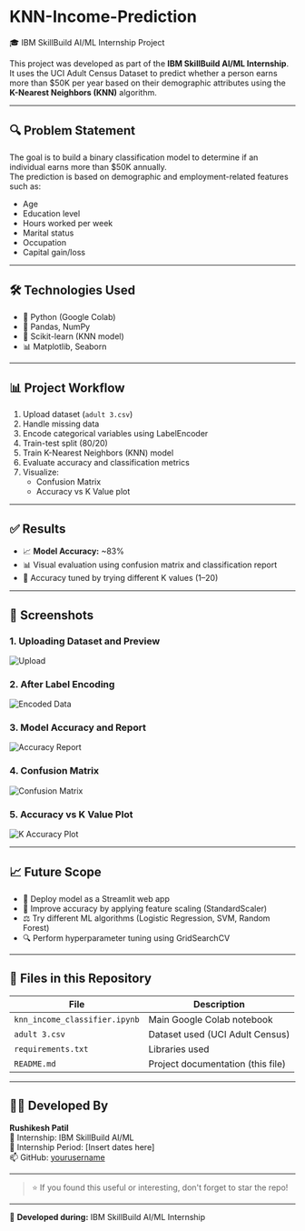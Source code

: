 # KNN-Income-Prediction
🎓 IBM SkillBuild AI/ML Internship Project

This project was developed as part of the **IBM SkillBuild AI/ML Internship**.  
It uses the UCI Adult Census Dataset to predict whether a person earns more than \$50K per year based on their demographic attributes using the **K-Nearest Neighbors (KNN)** algorithm.

---

## 🔍 Problem Statement

The goal is to build a binary classification model to determine if an individual earns more than \$50K annually.  
The prediction is based on demographic and employment-related features such as:

- Age
- Education level
- Hours worked per week
- Marital status
- Occupation
- Capital gain/loss

---

## 🛠 Technologies Used

- 🐍 Python (Google Colab)
- 🧮 Pandas, NumPy
- 🤖 Scikit-learn (KNN model)
- 📊 Matplotlib, Seaborn

---

## 📊 Project Workflow

1. Upload dataset (`adult 3.csv`)
2. Handle missing data
3. Encode categorical variables using LabelEncoder
4. Train-test split (80/20)
5. Train K-Nearest Neighbors (KNN) model
6. Evaluate accuracy and classification metrics
7. Visualize:
   - Confusion Matrix
   - Accuracy vs K Value plot

---

## ✅ Results

- 📈 **Model Accuracy:** ~83%
- 📊 Visual evaluation using confusion matrix and classification report
- 🔁 Accuracy tuned by trying different K values (1–20)

---

## 📸 Screenshots

### 1. Uploading Dataset and Preview  
![Upload](https://github.com/user-attachments/assets/d23f7b9a-0241-4990-8f0a-a29321d9a649/Screenshot%202025-07-19%20104035.png)

### 2. After Label Encoding  
![Encoded Data](https://github.com/user-attachments/assets/488d58e7-0d29-48a8-a4be-9647783a33da/Screenshot%202025-07-19%20104232.png)

### 3. Model Accuracy and Report  
![Accuracy Report](https://github.com/user-attachments/assets/4aa5730c-ce60-4eca-a08f-36c64d931840/Screenshot%202025-07-19%20104248.png)

### 4. Confusion Matrix  
![Confusion Matrix](https://github.com/user-attachments/assets/16fc1215-ccbd-4d96-a5e1-701883729c42/Screenshot%202025-07-19%20104307.png)

### 5. Accuracy vs K Value Plot  
![K Accuracy Plot](https://github.com/user-attachments/assets/2b9d63f3-89eb-41c0-8d4a-6704aee6fd96/Screenshot%202025-07-19%20104327.png)

---

## 📈 Future Scope

- 🔗 Deploy model as a Streamlit web app
- 📏 Improve accuracy by applying feature scaling (StandardScaler)
- ⚖️ Try different ML algorithms (Logistic Regression, SVM, Random Forest)
- 🔍 Perform hyperparameter tuning using GridSearchCV

---

## 📂 Files in this Repository

| File | Description |
|------|-------------|
| `knn_income_classifier.ipynb` | Main Google Colab notebook |
| `adult 3.csv` | Dataset used (UCI Adult Census) |
| `requirements.txt` | Libraries used |
| `README.md` | Project documentation (this file) |

---

## 👨‍💻 Developed By

**Rushikesh Patil**  
💼 Internship: IBM SkillBuild AI/ML  
📅 Internship Period: [Insert dates here]  
📫 GitHub: [yourusername](https://github.com/yourusername)

---

> ⭐ If you found this useful or interesting, don't forget to star the repo!



---

🧠 **Developed during:** IBM SkillBuild AI/ML Internship  



